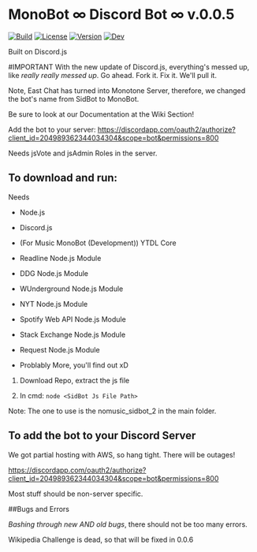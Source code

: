 

# MonoBot ∞ Discord Bot ∞ v.0.0.5

[![Build](https://img.shields.io/codeship/d6c1ddd0-16a3-0132-5f85-2e35c05e22b1.svg?maxAge=2592000?style=plastic)](README.md)
[![License](https://img.shields.io/badge/license-GNU-yellow.svg)](README.md)
[![Version](https://img.shields.io/badge/version-0.0.5-red.svg)](README.md)
[![Dev](https://img.shields.io/badge/dev-0.0.6-lightgrey.svg)](README.md)

Built on Discord.js 

#IMPORTANT
With the new update of Discord.js, everything's messed up, like *really really messed up*. Go ahead. Fork it. Fix it. We'll pull it.

Note, East Chat has turned into Monotone Server, therefore, we changed the bot's name from SidBot to MonoBot.

Be sure to look at our Documentation at the Wiki Section!

Add the bot to your server: https://discordapp.com/oauth2/authorize?client_id=204989362344034304&scope=bot&permissions=800

Needs jsVote and jsAdmin Roles in the server.

## To download and run:

Needs

* Node.js

* Discord.js

* (For Music MonoBot (Development)) YTDL Core

* Readline Node.js Module 

* DDG Node.js Module

* WUnderground Node.js Module

* NYT Node.js Module

* Spotify Web API Node.js Module

* Stack Exchange Node.js Module

* Request Node.js Module

* Problably More, you'll find out xD

1. Download Repo, extract the js file

2. In cmd: ```node <SidBot Js File Path>```

Note: The one to use is the nomusic_sidbot_2 in the main folder.

## To add the bot to your Discord Server

We got partial hosting with AWS, so hang tight. There will be outages!

https://discordapp.com/oauth2/authorize?client_id=204989362344034304&scope=bot&permissions=800

Most stuff should be non-server specific.

##Bugs and Errors

*Bashing through new AND old bugs*, there should not be too many errors.

Wikipedia Challenge is dead, so that will be fixed in 0.0.6


